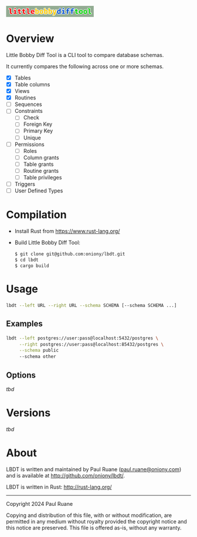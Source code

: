 ![Little Bobby Diff Tool](https://github.com/oniony/little-bobby-diff-tool/blob/1c73f36d5239dd4b346c0ec2d096229e4166c705/graphics/lbdt.png)

# Overview

Little Bobby Diff Tool is a CLI tool to compare database schemas.

It currently compares the following across one or more schemas.

- [X] Tables
- [X] Table columns
- [X] Views
- [X] Routines
- [ ] Sequences
- [ ] Constraints
  - [ ] Check
  - [ ] Foreign Key
  - [ ] Primary Key
  - [ ] Unique
- [ ] Permissions
  - [ ] Roles
  - [ ] Column grants
  - [ ] Table grants
  - [ ] Routine grants
  - [ ] Table privileges
- [ ] Triggers
- [ ] User Defined Types

# Compilation

* Install Rust from <https://www.rust-lang.org/>
* Build Little Bobby Diff Tool:

      $ git clone git@github.com:oniony/lbdt.git
      $ cd lbdt
      $ cargo build
    
# Usage

```sh
lbdt --left URL --right URL --schema SCHEMA [--schema SCHEMA ...]
```

## Examples

```sh
lbdt --left postgres://user:pass@localhost:5432/postgres \
     --right postgres://user:pass@localhost:85432/postgres \
     --schema public
     --schema other
```

## Options

_tbd_

# Versions

_tbd_

# About

LBDT is written and maintained by Paul Ruane (<paul.ruane@oniony.com>) and is available at <http://github.com/oniony/lbdt/>.

LBDT is written in Rust: <http://rust-lang.org/>

- - -

Copyright 2024 Paul Ruane

Copying and distribution of this file, with or without modification,
are permitted in any medium without royalty provided the copyright
notice and this notice are preserved.  This file is offered as-is,
without any warranty.
